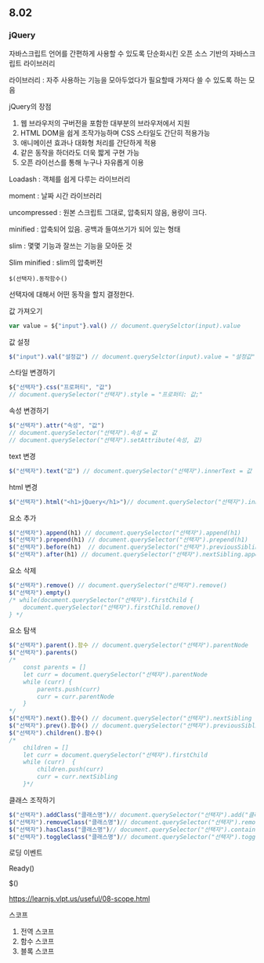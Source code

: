 ## 8.02



### jQuery

자바스크립트 언어를 간편하게 사용할 수 있도록 단순화시킨 오픈 소스 기반의 자바스크립트 라이브러리

라이브러리 : 자주 사용하는 기능을 모아두었다가 필요할때 가져다 쓸 수 있도록 하는 모음

jQuery의 장점

1. 웹 브라우저의 구버전을 포함한 대부분의 브라우저에서 지원
2. HTML DOM을 쉽게 조작가능하며 CSS 스타일도 간단히 적용가능
3. 애니메이션 효과나 대화형 처리를 간단하게 적용
4. 같은 동작을 하더라도 더욱 짧게 구현 가능
5. 오픈 라이선스를 통해 누구나 자유롭게 이용

Loadash : 객체를 쉽게 다루는 라이브러리

moment : 날짜 시간 라이브러리

uncompressed : 원본 스크립트 그대로, 압축되지 않음, 용량이 크다.

minified : 압축되어 있음. 공백과 들여쓰기가 되어 있는 형태

slim : 몇몇 기능과 잘쓰는 기능을 모아둔 것

Slim minified : slim의 압축버전

```jquery
$(선택자).동작함수()
```

선택자에 대해서 어떤 동작을 할지 결정한다.

값 가져오기

```js
var value = ${"input"}.val() // document.querySelctor(input).value
```

값 설정

```js
$("input").val("설정값") // document.querySelctor(input).value = "설정값"
```

스타일 변경하기

```js
${"선택자"}.css("프로퍼티", "값")
// document.querySelector("선택자").style = "프로퍼티: 값;"
```

속성 변경하기

```js
$("선택자").attr("속성", "값") 
// document.querySelector("선택자").속성 = 값
// document.querySelector("선택자").setAttribute(속성, 값)
```

text 변경

```js
$("선택자").text("값") // document.querySelector("선택자").innerText = 값
```

html 변경

```js
$("선택자").html("<h1>jQuery</h1>")// document.querySelector("선택자").innerHtml = 값
```

요소 추가

```js
$("선택자").append(h1) // document.querySelector("선택자").append(h1)
$("선택자").prepend(h1) // document.querySelector("선택자").prepend(h1)
$("선택자").before(h1)  // document.querySelector("선택자").previousSibling.append(h1)
$("선택자").after(h1) // document.querySelector("선택자").nextSibling.append(h1)
```

요소 삭제

```js
$("선택자").remove() // document.querySelector("선택자").remove()
$("선택자").empty() 
/* while(document.querySelector("선택자").firstChild {
	document.querySelector("선택자").firstChild.remove()
} */
```

요소 탐색

```js
$("선택자").parent().함수 // document.querySelector("선택자").parentNode
$("선택자").parents()
/*
	const parents = []
	let curr = document.querySelector("선택자").parentNode
	while (curr) {
		parents.push(curr)
		curr = curr.parentNode
	} 
*/
$("선택자").next().함수() // document.querySelector("선택자").nextSibling
$("선택자").prev().함수() // document.querySelector("선택자").previousSibling
$("선택자").children().함수()
/*
	children = []
	let curr = document.querySelector("선택자").firstChild
	while (curr)  {
		children.push(curr)
		curr = curr.nextSibling
	}*/
```

클래스 조작하기

```js
$("선택자").addClass("클래스명")// document.querySelector("선택자").add("클래스")
$("선택자").removeClass("클래스명")// document.querySelector("선택자").remove("클래스")
$("선택자").hasClass("클래스명")// document.querySelector("선택자").contains("클래스")
$("선택자").toggleClass("클래스명")// document.querySelector("선택자").toggle("클래스")
```



로딩 이벤트

Ready()



$()

https://learnjs.vlpt.us/useful/08-scope.html

스코프

1. 전역 스코프
2. 함수 스코프
3. 블록 스코프















